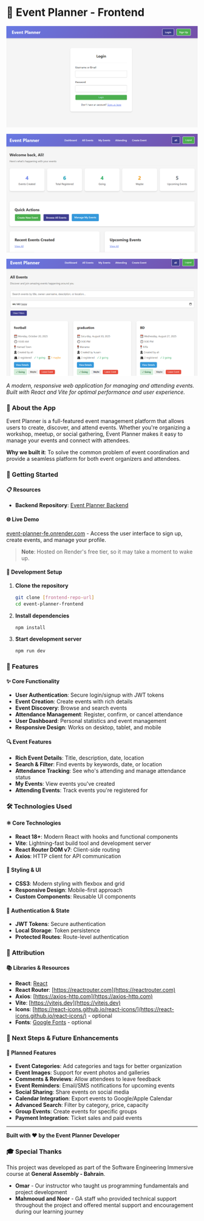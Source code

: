 # 🎉 Event Planner - Frontend

![Event Planner - Login Page](./images/event-planner-login.PNG)

![Event Planner - Dashboard](./images/event-planner-dashboard.PNG)

![Event Planner - All Events Page](./images/event-planner-events.PNG)

*A modern, responsive web application for managing and attending events. Built with React and Vite for optimal performance and user experience.*

### 🎯 About the App

Event Planner is a full-featured event management platform that allows users to create, discover, and attend events. Whether you're organizing a workshop, meetup, or social gathering, Event Planner makes it easy to manage your events and connect with attendees.

**Why we built it**: To solve the common problem of event coordination and provide a seamless platform for both event organizers and attendees.

### 🚀 Getting Started

#### 📋 Resources
- **Backend Repository**: [Event Planner Backend](https://github.com/m-alhamry/Event-Planner-BE)

#### 🌐 Live Demo
[event-planner-fe.onrender.com](https://event-planner-fe.onrender.com) - Access the user interface to sign up, create events, and manage your profile.

> **Note**: Hosted on Render's free tier, so it may take a moment to wake up.

#### 🔧 Development Setup
1. **Clone the repository**
   ```bash
   git clone [frontend-repo-url]
   cd event-planner-frontend
   ```

2. **Install dependencies**
   ```bash
   npm install
   ```

3. **Start development server**
   ```bash
   npm run dev
   ```

### 🎨 Features

#### ✨ Core Functionality
- **User Authentication**: Secure login/signup with JWT tokens
- **Event Creation**: Create events with rich details
- **Event Discovery**: Browse and search events
- **Attendance Management**: Register, confirm, or cancel attendance
- **User Dashboard**: Personal statistics and event management
- **Responsive Design**: Works on desktop, tablet, and mobile

#### 🔍 Event Features
- **Rich Event Details**: Title, description, date, location
- **Search & Filter**: Find events by keywords, date, or location
- **Attendance Tracking**: See who's attending and manage attendance status
- **My Events**: View events you've created
- **Attending Events**: Track events you're registered for

### 🛠️ Technologies Used

#### ⚛️ Core Technologies
- **React 18+**: Modern React with hooks and functional components
- **Vite**: Lightning-fast build tool and development server
- **React Router DOM v7**: Client-side routing
- **Axios**: HTTP client for API communication

#### 🎨 Styling & UI
- **CSS3**: Modern styling with flexbox and grid
- **Responsive Design**: Mobile-first approach
- **Custom Components**: Reusable UI components

#### 🔐 Authentication & State
- **JWT Tokens**: Secure authentication
- **Local Storage**: Token persistence
- **Protected Routes**: Route-level authentication

### 🎯 Attribution

#### 📚 Libraries & Resources
- **React**: [React](https://react.dev)
- **React Router**: [https://reactrouter.com](https://reactrouter.com)
- **Axios**: [https://axios-http.com](https://axios-http.com)
- **Vite**: [https://vitejs.dev](https://vitejs.dev)
- **Icons**: [https://react-icons.github.io/react-icons/](https://react-icons.github.io/react-icons/) - optional
- **Fonts**: [Google Fonts](https://fonts.google.com/) - optional

### 🚀 Next Steps & Future Enhancements

#### 🎯 Planned Features
- **Event Categories**: Add categories and tags for better organization
- **Event Images**: Support for event photos and galleries
- **Comments & Reviews**: Allow attendees to leave feedback
- **Event Reminders**: Email/SMS notifications for upcoming events
- **Social Sharing**: Share events on social media
- **Calendar Integration**: Export events to Google/Apple Calendar
- **Advanced Search**: Filter by category, price, capacity
- **Group Events**: Create events for specific groups
- **Payment Integration**: Ticket sales and paid events

---

**Built with ❤️ by the Event Planner Developer**

### 🎓 Special Thanks
This project was developed as part of the Software Engineering Immersive course at **General Assembly - Bahrain**. 

- **Omar** - Our instructor who taught us programming fundamentals and project development
- **Mahmooud and Noor** - GA staff who provided technical support throughout the project and offered mental support and encouragement during our learning journey